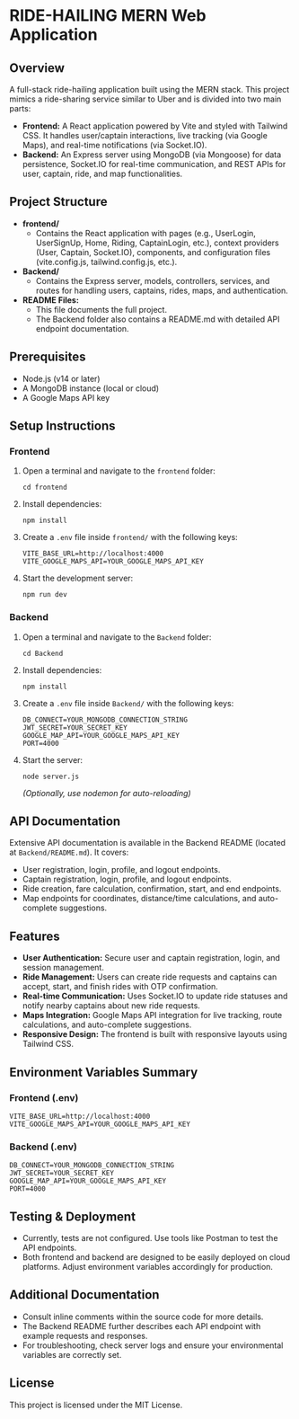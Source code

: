 # RIDE-HAILING MERN Web Application

## Overview
A full-stack ride-hailing application built using the MERN stack. This project mimics a ride-sharing service similar to Uber and is divided into two main parts:
- **Frontend:** A React application powered by Vite and styled with Tailwind CSS. It handles user/captain interactions, live tracking (via Google Maps), and real-time notifications (via Socket.IO).
- **Backend:** An Express server using MongoDB (via Mongoose) for data persistence, Socket.IO for real-time communication, and REST APIs for user, captain, ride, and map functionalities.

## Project Structure
- **frontend/**
  - Contains the React application with pages (e.g., UserLogin, UserSignUp, Home, Riding, CaptainLogin, etc.), context providers (User, Captain, Socket.IO), components, and configuration files (vite.config.js, tailwind.config.js, etc.).
- **Backend/**
  - Contains the Express server, models, controllers, services, and routes for handling users, captains, rides, maps, and authentication.
- **README Files:** 
  - This file documents the full project.
  - The Backend folder also contains a README.md with detailed API endpoint documentation.

## Prerequisites
- Node.js (v14 or later)
- A MongoDB instance (local or cloud)
- A Google Maps API key

## Setup Instructions

### Frontend
1. Open a terminal and navigate to the `frontend` folder:
   ```
   cd frontend
   ```
2. Install dependencies:
   ```
   npm install
   ```
3. Create a `.env` file inside `frontend/` with the following keys:
   ```
   VITE_BASE_URL=http://localhost:4000
   VITE_GOOGLE_MAPS_API=YOUR_GOOGLE_MAPS_API_KEY
   ```
4. Start the development server:
   ```
   npm run dev
   ```

### Backend
1. Open a terminal and navigate to the `Backend` folder:
   ```
   cd Backend
   ```
2. Install dependencies:
   ```
   npm install
   ```
3. Create a `.env` file inside `Backend/` with the following keys:
   ```
   DB_CONNECT=YOUR_MONGODB_CONNECTION_STRING
   JWT_SECRET=YOUR_SECRET_KEY
   GOOGLE_MAP_API=YOUR_GOOGLE_MAPS_API_KEY
   PORT=4000
   ```
4. Start the server:
   ```
   node server.js
   ```
   *(Optionally, use nodemon for auto-reloading)*

## API Documentation
Extensive API documentation is available in the Backend README (located at `Backend/README.md`). It covers:
- User registration, login, profile, and logout endpoints.
- Captain registration, login, profile, and logout endpoints.
- Ride creation, fare calculation, confirmation, start, and end endpoints.
- Map endpoints for coordinates, distance/time calculations, and auto-complete suggestions.

## Features
- **User Authentication:** Secure user and captain registration, login, and session management.
- **Ride Management:** Users can create ride requests and captains can accept, start, and finish rides with OTP confirmation.
- **Real-time Communication:** Uses Socket.IO to update ride statuses and notify nearby captains about new ride requests.
- **Maps Integration:** Google Maps API integration for live tracking, route calculations, and auto-complete suggestions.
- **Responsive Design:** The frontend is built with responsive layouts using Tailwind CSS.

## Environment Variables Summary

### Frontend (.env)
```
VITE_BASE_URL=http://localhost:4000
VITE_GOOGLE_MAPS_API=YOUR_GOOGLE_MAPS_API_KEY
```

### Backend (.env)
```
DB_CONNECT=YOUR_MONGODB_CONNECTION_STRING
JWT_SECRET=YOUR_SECRET_KEY
GOOGLE_MAP_API=YOUR_GOOGLE_MAPS_API_KEY
PORT=4000
```

## Testing & Deployment
- Currently, tests are not configured. Use tools like Postman to test the API endpoints.
- Both frontend and backend are designed to be easily deployed on cloud platforms. Adjust environment variables accordingly for production.

## Additional Documentation
- Consult inline comments within the source code for more details.
- The Backend README further describes each API endpoint with example requests and responses.
- For troubleshooting, check server logs and ensure your environmental variables are correctly set.

## License
This project is licensed under the MIT License.

